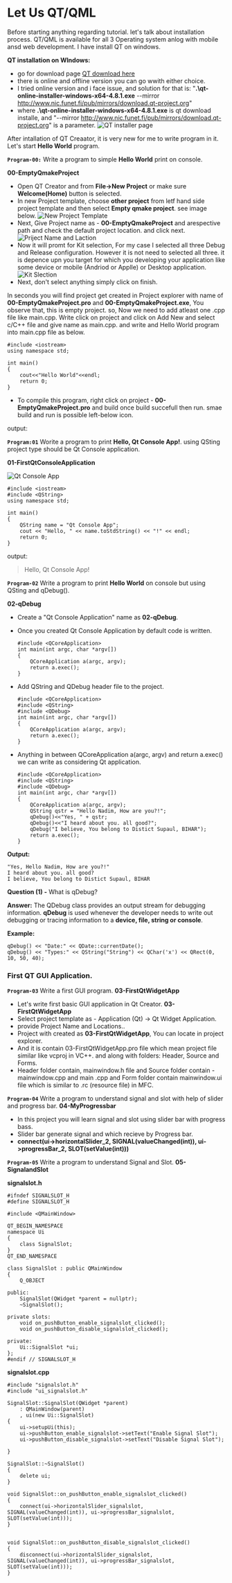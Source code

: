 # Let Us QT/QML 

Before starting anything regarding tutorial. let's talk about installation process. QT/QML is available for all 3 Operating system anlog with mobile ansd web development. I have install QT on windows.

**QT installation on WIndows:**

+ go for download page [QT download here](https://www.qt.io/download-qt-installer-oss)
+ there is online and offline version you can go wwith either choice.
+ I tried online version and i face issue, and solution for that is: "**.\qt-online-installer-windows-x64-4.8.1.exe** --mirror http://www.nic.funet.fi/pub/mirrors/download.qt-project.org"
+ where **.\qt-online-installer-windows-x64-4.8.1.exe** is qt download installe, and "--mirror http://www.nic.funet.fi/pub/mirrors/download.qt-project.org" is a parameter. 
![QT installer page](img/image.png)

After intallation of QT Creaator, it is very new for me to write program in it. Let's start **Hello World** program.

**`Program-00:`** Write a program to simple **Hello World** print on console. 

**00-EmptyQmakeProject**

+ Open QT Creator and from **File->New Project** or make sure **Welcome(Home)** button is selected.
+ In new Project template, choose **other project** from letf hand side project template and then select **Empty qmake project**. see image below.
![New Project Template](img/img-1.jpg)
+ Next, Give Project name as - **00-EmptyQmakeProject** and arespective path and check the default project location. and click next.
![Priject Name and Laction](img/img-2.jpg)
+ Now it will promt for Kit selection, For my case I selected all three Debug and Release configuration. However it is not need to selected all three. it is depence upn you target for which you developing your application like some device or mobile (Andriod or Applle) or Desktop application.
![Kit Slection](img/img-3.jpg)
+ Next, don't select anything simply click on finish. 

In seconds you will find project get created in Project explorer with name of **00-EmptyQmakeProject.pro** and **00-EmptyQmakeProject.exe**, You observe that, this is empty project. so, Now we need to add atleast one .cpp file like main.cpp. Write click on project and click on Add New and select c/C++ file and give name as main.cpp. and write and Hello World program into main.cpp file as below.

```
#include <iostream>
using namespace std;

int main()
{
    cout<<"Hello World"<<endl;
    return 0;
}
```
+ To compile this program, right click on project - **00-EmptyQmakeProject.pro** and build once build succefull then run. smae build and run is possible left-below icon. 

output:

**`Program:01`** Worite a program to print **Hello, Qt Console App!**. using QSting project type should be Qt Console application.

**01-FirstQtConsoleApplication**

![Qt Console App](img/img-4.jpg)
```
#include <iostream>
#include <QString>
using namespace std;

int main()
{
    QString name = "Qt Console App";
    cout << "Hello, " << name.toStdString() << "!" << endl;
    return 0;
}
```

output:
>Hello, Qt Console App!


**`Program-02`**  Write a program to print **Hello World** on console but using QSting and qDebug().

**02-qDebug**
+ Create a "Qt Console Application" name as **02-qDebug**. 
+ Once you created Qt Console Application by default code is written. 
    ```
    #include <QCoreApplication>
    int main(int argc, char *argv[])
    {
        QCoreApplication a(argc, argv);
        return a.exec();
    }
    ```

+ Add QString and QDebug header file to the project.
    ```
    #include <QCoreApplication>
    #include <QString>
    #include <QDebug>
    int main(int argc, char *argv[])
    {
        QCoreApplication a(argc, argv);
        return a.exec();
    }
    ```
+ Anything in between QCoreApplication a(argc, argv) and return a.exec() we can write as considering Qt application.
    ```
    #include <QCoreApplication>
    #include <QString>
    #include <QDebug>
    int main(int argc, char *argv[])
    {
        QCoreApplication a(argc, argv);
        QString qstr = "Hello Nadim, How are you?!";
        qDebug()<<"Yes, " + qstr;
        qDebug()<<"I heard about you. all good?";
        qDebug("I believe, You belong to Distict Supaul, BIHAR");
        return a.exec();
    }
    ```

**Output:** 

    "Yes, Hello Nadim, How are you?!"
    I heard about you. all good?
    I believe, You belong to Distict Supaul, BIHAR


**Question (1) -** What is qDebug?

**Answer:** The QDebug class provides an output stream for debugging information. **qDebug** is used whenever the developer needs to write out debugging or tracing information to a **device, file, string or console**.

**Example:** 
```
qDebug() << "Date:" << QDate::currentDate();
qDebug() << "Types:" << QString("String") << QChar('x') << QRect(0, 10, 50, 40);
```

### First QT GUI Application.

**`Program-03`**  Write a first GUI program.
**03-FirstQtWidgetApp**

+ Let's write first basic GUI application in Qt Creator. **03-FirstQtWidgetApp**
+ Select project template as - Application (Qt) -> Qt Widget Application.
+ provide Project Name and Locations..
+ Project with created as **03-FirstQtWidgetApp**, You can locate in project explorer. 
+ And it is contain 03-FirstQtWidgetApp.pro file which mean project file similar like vcproj in VC++. and along with folders: Header, Source and Forms.
+ Header folder contain, mainwindow.h file and Source folder contain - mainwindow.cpp and main .cpp and Form folder contain mainwindow.ui file which is similar to .rc (resource file) in MFC.

**`Program-04`**  Write a program to understand signal and slot with help of slider and progress bar.
**04-MyProgressbar**
+ In this project you will learn signal and slot using slider bar with progress bass. 
+ Slider bar generate signal and which recieve by Progress bar. 
+ **connect(ui->horizontalSlider_2, SIGNAL(valueChanged(int)), ui->progressBar_2, SLOT(setValue(int)))**


**`Program-05`**  Write a program to understand Signal and Slot.
**05-SignalandSlot**

**signalslot.h**
```
#ifndef SIGNALSLOT_H
#define SIGNALSLOT_H

#include <QMainWindow>

QT_BEGIN_NAMESPACE
namespace Ui
{
    class SignalSlot;
}
QT_END_NAMESPACE

class SignalSlot : public QMainWindow
{
    Q_OBJECT

public:
    SignalSlot(QWidget *parent = nullptr);
    ~SignalSlot();

private slots:
    void on_pushButton_enable_signalslot_clicked();
    void on_pushButton_disable_signalslot_clicked();

private:
    Ui::SignalSlot *ui;
};
#endif // SIGNALSLOT_H
```
**signalslot.cpp**
```
#include "signalslot.h"
#include "ui_signalslot.h"

SignalSlot::SignalSlot(QWidget *parent)
    : QMainWindow(parent)
    , ui(new Ui::SignalSlot)
{
    ui->setupUi(this);
    ui->pushButton_enable_signalslot->setText("Enable Signal Slot");
    ui->pushButton_disable_signalslot->setText("Disable Signal Slot");

}

SignalSlot::~SignalSlot()
{
    delete ui;
}

void SignalSlot::on_pushButton_enable_signalslot_clicked()
{
    connect(ui->horizontalSlider_signalslot, SIGNAL(valueChanged(int)), ui->progressBar_signalslot, SLOT(setValue(int)));
}


void SignalSlot::on_pushButton_disable_signalslot_clicked()
{
    disconnect(ui->horizontalSlider_signalslot, SIGNAL(valueChanged(int)), ui->progressBar_signalslot, SLOT(setValue(int)));
}
```